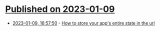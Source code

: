 # [Published on 2023-01-09](index.md)

* [2023-01-09, 16:57:50](https://news.ycombinator.com/item?id=34312546) - [How to store your app's entire state in the url](https://www.scottantipa.com/store-app-state-in-urls)

